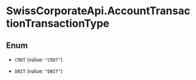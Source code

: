 # SwissCorporateApi.AccountTransactionTransactionType

## Enum


* `CRDT` (value: `"CRDT"`)

* `DBIT` (value: `"DBIT"`)



